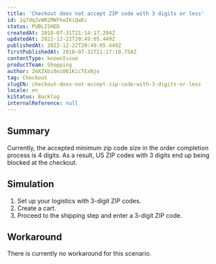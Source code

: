 ```yaml
---
title: 'Checkout does not accept ZIP code with 3 digits or less'
id: 1q7dqJvWR2MWYkwIKiQwEc
status: PUBLISHED
createdAt: 2018-07-31T21:14:17.294Z
updatedAt: 2022-12-22T20:49:05.449Z
publishedAt: 2022-12-22T20:49:05.449Z
firstPublishedAt: 2018-07-31T21:17:10.758Z
contentType: knownIssue
productTeam: Shopping
author: 2mXZkbi0oi061KicTExNjo
tag: Checkout
slugEN: checkout-does-not-accept-zip-code-with-3-digits-or-less
locale: en
kiStatus: Backlog
internalReference: null
---
```


## Summary

Currently, the accepted minimum zip code size in the order completion process is 4 digits. As a result, US ZIP codes with 3 digits end up being blocked at the checkout.

## Simulation

1. Set up your logistics with 3-digit ZIP codes.
2. Create a cart.
3. Proceed to the shipping step and enter a 3-digit ZIP code.

## Workaround

There is currently no workaround for this scenario.

